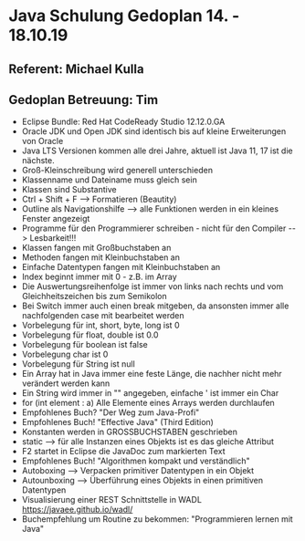 Java Schulung Gedoplan 14. - 18.10.19
=====================================

Referent: Michael Kulla
-----------------------

Gedoplan Betreuung: Tim
-----------------------

- Eclipse Bundle: Red Hat CodeReady Studio 12.12.0.GA
- Oracle JDK und Open JDK sind identisch bis auf kleine Erweiterungen von Oracle
- Java LTS Versionen kommen alle drei Jahre, aktuell ist Java 11, 17 ist die nächste.
- Groß-Kleinschreibung wird generell unterschieden
- Klassenname und Dateiname muss gleich sein
- Klassen sind Substantive
- Ctrl + Shift + F --> Formatieren (Beautity)
- Outline als Navigationshilfe --> alle Funktionen werden in ein kleines Fenster angezeigt
- Programme für den Programmierer schreiben - nicht für den Compiler --> Lesbarkeit!!!
- Klassen fangen mit Großbuchstaben an
- Methoden fangen mit Kleinbuchstaben an
- Einfache Datentypen fangen mit Kleinbuchstaben an
- Index beginnt immer mit 0 - z.B. im Array
- Die Auswertungsreihenfolge ist immer von links nach rechts und vom Gleichheitszeichen bis zum Semikolon
- Bei Switch immer auch einen break mitgeben, da ansonsten immer alle nachfolgenden case mit bearbeitet werden
- Vorbelegung für int, short, byte, long ist 0
- Vorbelegung für float, double ist 0.0
- Vorbelegung für boolean ist false
- Vorbelegung char ist 0
- Vorbelegung für String ist null
- Ein Array hat in Java immer eine feste Länge, die nachher nicht mehr verändert werden kann
- Ein String wird immer in "" angegeben, einfache ' ist immer ein Char
- for (int element : a)   Alle Elemente eines Arrays werden durchlaufen
- Empfohlenes Buch? "Der Weg zum Java-Profi"
- Empfohlenes Buch! "Effective Java" (Third Edition)
- Konstanten werden in GROSSBUCHSTABEN geschrieben
- static --> für alle Instanzen eines Objekts ist es das gleiche Attribut
- F2 startet in Eclipse die JavaDoc zum markierten Text
- Empfohlenes Buch! "Algorithmen kompakt und verständlich"
- Autoboxing --> Verpacken primitiver Datentypen in ein Objekt
- Autounboxing --> Überführung eines Objekts in einen primitiven Datentypen
- Visualisierung einer REST Schnittstelle in WADL https://javaee.github.io/wadl/
- Buchempfehlung um Routine zu bekommen: "Programmieren lernen mit Java"


